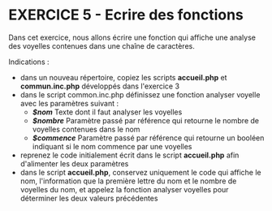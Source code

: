 #   EXERCICE 5 - Ecrire des fonctions  #

Dans cet exercice, nous allons écrire une fonction qui affiche une analyse des voyelles contenues dans une chaîne de caractères.
 
Indications :
  - dans un nouveau répertoire, copiez les scripts **accueil.php** et **commun.inc.php** développés dans l'exercice 3
  - dans le script common.inc.php définissez une fonction analyser voyelle avec les paramètres suivant :
    - ***$nom***              Texte dont il faut analyser les voyelles
    - ***$nombre***           Paramètre passé par référence qui retourne le nombre de voyelles contenues dans le nom
    - ***$commence***          Paramètre passé par référence qui retourne un booléen indiquant si le nom commence par une voyelles
  - reprenez le code initialement écrit dans le script **accueil.php** afin d'alimenter les deux paramètres
  - dans le script **accueil.php**, conservez uniquement le code qui affiche le nom, l'information que la première lettre du nom et le nombre de voyelles du nom, et appelez la fonction analyser voyelles pour déterminer les deux valeurs précédentes
 

